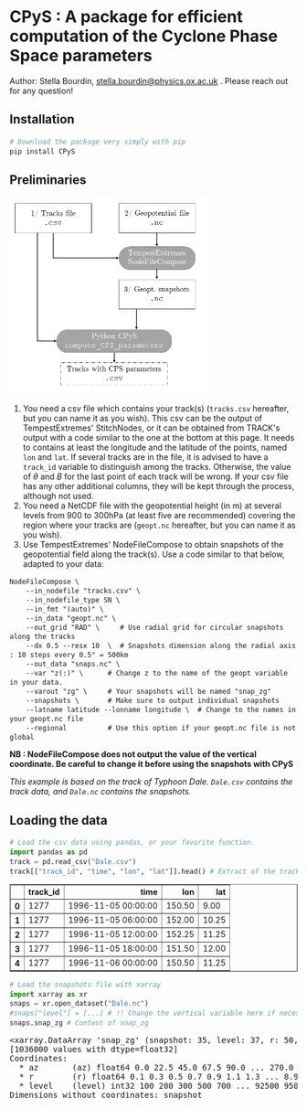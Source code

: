 # CPyS : A package for efficient computation of the Cyclone Phase Space parameters
Author: Stella Bourdin, stella.bourdin@physics.ox.ac.uk . Please reach out for any question!

## Installation
```python
# Download the package very simply with pip
pip install CPyS
```

## Preliminaries

<div>
<img src="CPyS.png" width="350"/>
</div>


1. You need a csv file which contains your track(s) (`tracks.csv` hereafter, but you can name it as you wish). This csv can be the output of TempestExtremes' StitchNodes, or it can be obtained from TRACK's output with a code similar to the one at the bottom at this page. It needs to contains at least the longitude and the latitude of the points, named `lon` and `lat`. If several tracks are in the file, it is advised to have a `track_id` variable to distinguish among the tracks. Otherwise, the value of $\theta$ and $B$ for the last point of each track will be wrong. If your csv file has any other additional columns, they will be kept through the process, although not used.
2. You need a NetCDF file with the geopotential height (in m) at several levels from 900 to 300hPa (at least five are recommended) covering the region where your tracks are (`geopt.nc` hereafter, but you can name it as you wish).
3. Use TempestExtremes' NodeFileCompose to obtain snapshots of the geopotential field along the track(s). Use a code similar to that below, adapted to your data:

```
NodeFileCompose \
    --in_nodefile "tracks.csv" \
    --in_nodefile_type SN \
    --in_fmt "(auto)" \
    --in_data "geopt.nc" \
    --out_grid "RAD" \     # Use radial grid for circular snapshots along the tracks
    --dx 0.5 --resx 10  \  # Snapshots dimension along the radial axis : 10 steps every 0.5° = 500km
    --out_data "snaps.nc" \
    --var "z(:)" \      # Change z to the name of the geopt variable in your data.
    --varout "zg" \     # Your snapshots will be named "snap_zg"
    --snapshots \       # Make sure to output individual snapshots
    --latname latitude --lonname longitude \  # Change to the names in your geopt.nc file
    --regional          # Use this option if your geopt.nc file is not global
```

**NB : NodeFileCompose does not output the value of the vertical coordinate. Be careful to change it before using the snapshots with CPyS**

*This example is based on the track of Typhoon Dale. `Dale.csv` contains the track data, and `Dale.nc` contains the snapshots.*

## Loading the data


```python
# Load the csv data using pandas, or your favorite function.
import pandas as pd
track = pd.read_csv("Dale.csv")
track[["track_id", "time", "lon", "lat"]].head() # Extract of the track file
```




<div>
<style scoped>
    .dataframe tbody tr th:only-of-type {
        vertical-align: middle;
    }

    .dataframe tbody tr th {
        vertical-align: top;
    }

    .dataframe thead th {
        text-align: right;
    }
</style>
<table border="1" class="dataframe">
  <thead>
    <tr style="text-align: right;">
      <th></th>
      <th>track_id</th>
      <th>time</th>
      <th>lon</th>
      <th>lat</th>
    </tr>
  </thead>
  <tbody>
    <tr>
      <th>0</th>
      <td>1277</td>
      <td>1996-11-05 00:00:00</td>
      <td>150.50</td>
      <td>9.00</td>
    </tr>
    <tr>
      <th>1</th>
      <td>1277</td>
      <td>1996-11-05 06:00:00</td>
      <td>152.00</td>
      <td>10.25</td>
    </tr>
    <tr>
      <th>2</th>
      <td>1277</td>
      <td>1996-11-05 12:00:00</td>
      <td>152.25</td>
      <td>11.25</td>
    </tr>
    <tr>
      <th>3</th>
      <td>1277</td>
      <td>1996-11-05 18:00:00</td>
      <td>151.50</td>
      <td>12.00</td>
    </tr>
    <tr>
      <th>4</th>
      <td>1277</td>
      <td>1996-11-06 00:00:00</td>
      <td>150.50</td>
      <td>11.25</td>
    </tr>
  </tbody>
</table>
</div>




```python
# Load the snapshots file with xarray
import xarray as xr
snaps = xr.open_dataset("Dale.nc")
#snaps["level"] = [...] # !! Change the vertical variable here if necessary. It must be in Pa.
snaps.snap_zg # Content of snap_zg
```

<pre class='xr-text-repr-fallback'>&lt;xarray.DataArray &#x27;snap_zg&#x27; (snapshot: 35, level: 37, r: 50, az: 16)&gt;
[1036000 values with dtype=float32]
Coordinates:
  * az       (az) float64 0.0 22.5 45.0 67.5 90.0 ... 270.0 292.5 315.0 337.5
  * r        (r) float64 0.1 0.3 0.5 0.7 0.9 1.1 1.3 ... 8.9 9.1 9.3 9.5 9.7 9.9
  * level    (level) int32 100 200 300 500 700 ... 92500 95000 97500 100000
Dimensions without coordinates: snapshot</pre><div class='xr-wrap' style='display:none'><div class='xr-header'><div class='xr-obj-type'>xarray.DataArray</div><div class='xr-array-name'>'snap_zg'</div><ul class='xr-dim-list'><li><span>snapshot</span>: 35</li><li><span class='xr-has-index'>level</span>: 37</li><li><span class='xr-has-index'>r</span>: 50</li><li><span class='xr-has-index'>az</span>: 16</li></ul></div><ul class='xr-sections'><li class='xr-section-item'><div class='xr-array-wrap'><input id='section-0c803f81-1c57-4ad7-b712-72b289adf433' class='xr-array-in' type='checkbox' checked><label for='section-0c803f81-1c57-4ad7-b712-72b289adf433' title='Show/hide data repr'><svg class='icon xr-icon-database'><use xlink:href='#icon-database'></use></svg></label><div class='xr-array-preview xr-preview'><span>...</span></div><div class='xr-array-data'><pre>[1036000 values with dtype=float32]</pre></div></div></li><li class='xr-section-item'><input id='section-8060792d-1e9b-4508-aa2d-8247fd25fa53' class='xr-section-summary-in' type='checkbox'  checked><label for='section-8060792d-1e9b-4508-aa2d-8247fd25fa53' class='xr-section-summary' >Coordinates: <span>(3)</span></label><div class='xr-section-inline-details'></div><div class='xr-section-details'><ul class='xr-var-list'><li class='xr-var-item'><div class='xr-var-name'><span class='xr-has-index'>az</span></div><div class='xr-var-dims'>(az)</div><div class='xr-var-dtype'>float64</div><div class='xr-var-preview xr-preview'>0.0 22.5 45.0 ... 292.5 315.0 337.5</div><input id='attrs-d7c84815-6a28-453a-8c98-ef0da5db1e0f' class='xr-var-attrs-in' type='checkbox' ><label for='attrs-d7c84815-6a28-453a-8c98-ef0da5db1e0f' title='Show/Hide attributes'><svg class='icon xr-icon-file-text2'><use xlink:href='#icon-file-text2'></use></svg></label><input id='data-ca805b77-9d1b-4ed7-abd4-64d893bc122b' class='xr-var-data-in' type='checkbox'><label for='data-ca805b77-9d1b-4ed7-abd4-64d893bc122b' title='Show/Hide data repr'><svg class='icon xr-icon-database'><use xlink:href='#icon-database'></use></svg></label><div class='xr-var-attrs'><dl class='xr-attrs'><dt><span>name :</span></dt><dd>stereographic azimuth angle</dd><dt><span>units :</span></dt><dd>degrees</dd></dl></div><div class='xr-var-data'><pre>array([  0. ,  22.5,  45. ,  67.5,  90. , 112.5, 135. , 157.5, 180. , 202.5,
       225. , 247.5, 270. , 292.5, 315. , 337.5])</pre></div></li><li class='xr-var-item'><div class='xr-var-name'><span class='xr-has-index'>r</span></div><div class='xr-var-dims'>(r)</div><div class='xr-var-dtype'>float64</div><div class='xr-var-preview xr-preview'>0.1 0.3 0.5 0.7 ... 9.3 9.5 9.7 9.9</div><input id='attrs-9684fce0-bd91-4f4f-a30d-02a18b6d8701' class='xr-var-attrs-in' type='checkbox' ><label for='attrs-9684fce0-bd91-4f4f-a30d-02a18b6d8701' title='Show/Hide attributes'><svg class='icon xr-icon-file-text2'><use xlink:href='#icon-file-text2'></use></svg></label><input id='data-e0003eb6-3163-4f88-992f-bb87823a49a3' class='xr-var-data-in' type='checkbox'><label for='data-e0003eb6-3163-4f88-992f-bb87823a49a3' title='Show/Hide data repr'><svg class='icon xr-icon-database'><use xlink:href='#icon-database'></use></svg></label><div class='xr-var-attrs'><dl class='xr-attrs'><dt><span>name :</span></dt><dd>stereographic great circle distance</dd><dt><span>units :</span></dt><dd>degrees</dd></dl></div><div class='xr-var-data'><pre>array([0.1, 0.3, 0.5, 0.7, 0.9, 1.1, 1.3, 1.5, 1.7, 1.9, 2.1, 2.3, 2.5, 2.7,
       2.9, 3.1, 3.3, 3.5, 3.7, 3.9, 4.1, 4.3, 4.5, 4.7, 4.9, 5.1, 5.3, 5.5,
       5.7, 5.9, 6.1, 6.3, 6.5, 6.7, 6.9, 7.1, 7.3, 7.5, 7.7, 7.9, 8.1, 8.3,
       8.5, 8.7, 8.9, 9.1, 9.3, 9.5, 9.7, 9.9])</pre></div></li><li class='xr-var-item'><div class='xr-var-name'><span class='xr-has-index'>level</span></div><div class='xr-var-dims'>(level)</div><div class='xr-var-dtype'>int32</div><div class='xr-var-preview xr-preview'>100 200 300 ... 95000 97500 100000</div><input id='attrs-4ef50e5b-114c-4708-a5f4-caddbd1220dd' class='xr-var-attrs-in' type='checkbox' disabled><label for='attrs-4ef50e5b-114c-4708-a5f4-caddbd1220dd' title='Show/Hide attributes'><svg class='icon xr-icon-file-text2'><use xlink:href='#icon-file-text2'></use></svg></label><input id='data-936eea9f-1839-4740-bf19-1a5dfc5f8383' class='xr-var-data-in' type='checkbox'><label for='data-936eea9f-1839-4740-bf19-1a5dfc5f8383' title='Show/Hide data repr'><svg class='icon xr-icon-database'><use xlink:href='#icon-database'></use></svg></label><div class='xr-var-attrs'><dl class='xr-attrs'></dl></div><div class='xr-var-data'><pre>array([   100,    200,    300,    500,    700,   1000,   2000,   3000,   5000,
         7000,  10000,  12500,  15000,  17500,  20000,  22500,  25000,  30000,
        35000,  40000,  45000,  50000,  55000,  60000,  65000,  70000,  75000,
        77500,  80000,  82500,  85000,  87500,  90000,  92500,  95000,  97500,
       100000], dtype=int32)</pre></div></li></ul></div></li><li class='xr-section-item'><input id='section-ea0ce0e2-e584-4f2b-91b1-4b9417deb4f8' class='xr-section-summary-in' type='checkbox'  ><label for='section-ea0ce0e2-e584-4f2b-91b1-4b9417deb4f8' class='xr-section-summary' >Indexes: <span>(3)</span></label><div class='xr-section-inline-details'></div><div class='xr-section-details'><ul class='xr-var-list'><li class='xr-var-item'><div class='xr-index-name'><div>az</div></div><div class='xr-index-preview'>PandasIndex</div><div></div><input id='index-ba1a294c-70d8-4220-8547-606eb18e8912' class='xr-index-data-in' type='checkbox'/><label for='index-ba1a294c-70d8-4220-8547-606eb18e8912' title='Show/Hide index repr'><svg class='icon xr-icon-database'><use xlink:href='#icon-database'></use></svg></label><div class='xr-index-data'><pre>PandasIndex(Float64Index([  0.0,  22.5,  45.0,  67.5,  90.0, 112.5, 135.0, 157.5, 180.0,
              202.5, 225.0, 247.5, 270.0, 292.5, 315.0, 337.5],
             dtype=&#x27;float64&#x27;, name=&#x27;az&#x27;))</pre></div></li><li class='xr-var-item'><div class='xr-index-name'><div>r</div></div><div class='xr-index-preview'>PandasIndex</div><div></div><input id='index-602ed039-010a-452f-8f08-13fe69262476' class='xr-index-data-in' type='checkbox'/><label for='index-602ed039-010a-452f-8f08-13fe69262476' title='Show/Hide index repr'><svg class='icon xr-icon-database'><use xlink:href='#icon-database'></use></svg></label><div class='xr-index-data'><pre>PandasIndex(Float64Index([                0.1, 0.30000000000000004,                 0.5,
               0.7000000000000001,                 0.9,                 1.1,
                              1.3,                 1.5,  1.7000000000000002,
               1.9000000000000001,                 2.1,  2.3000000000000003,
                              2.5,                 2.7,  2.9000000000000004,
                              3.1,  3.3000000000000003,                 3.5,
                              3.7,  3.9000000000000004,  4.1000000000000005,
                              4.3,                 4.5,                 4.7,
                              4.9,  5.1000000000000005,   5.300000000000001,
                              5.5,                 5.7,                 5.9,
               6.1000000000000005,   6.300000000000001,                 6.5,
                              6.7,                 6.9,  7.1000000000000005,
                7.300000000000001,                 7.5,                 7.7,
                              7.9,                 8.1,                 8.3,
                              8.5,   8.700000000000001,                 8.9,
                              9.1,                 9.3,                 9.5,
                9.700000000000001,                 9.9],
             dtype=&#x27;float64&#x27;, name=&#x27;r&#x27;))</pre></div></li><li class='xr-var-item'><div class='xr-index-name'><div>level</div></div><div class='xr-index-preview'>PandasIndex</div><div></div><input id='index-acbe0d5e-fc74-407d-8218-03a3428e7d6e' class='xr-index-data-in' type='checkbox'/><label for='index-acbe0d5e-fc74-407d-8218-03a3428e7d6e' title='Show/Hide index repr'><svg class='icon xr-icon-database'><use xlink:href='#icon-database'></use></svg></label><div class='xr-index-data'><pre>PandasIndex(Int64Index([   100,    200,    300,    500,    700,   1000,   2000,   3000,
              5000,   7000,  10000,  12500,  15000,  17500,  20000,  22500,
             25000,  30000,  35000,  40000,  45000,  50000,  55000,  60000,
             65000,  70000,  75000,  77500,  80000,  82500,  85000,  87500,
             90000,  92500,  95000,  97500, 100000],
           dtype=&#x27;int64&#x27;, name=&#x27;level&#x27;))</pre></div></li></ul></div></li><li class='xr-section-item'><input id='section-330a79af-3ace-49e1-b2c3-8e278d6cf6ed' class='xr-section-summary-in' type='checkbox' disabled ><label for='section-330a79af-3ace-49e1-b2c3-8e278d6cf6ed' class='xr-section-summary'  title='Expand/collapse section'>Attributes: <span>(0)</span></label><div class='xr-section-inline-details'></div><div class='xr-section-details'><dl class='xr-attrs'></dl></div></li></ul></div></div>



## Computation of the CPS parameters


```python
from CPyS import compute_CPS_parameters
```


```python
track_w_CPS_params = compute_CPS_parameters(track, snaps)
track_w_CPS_params[["track_id", "time", "lon", "lat", "theta", "B", "VTL", "VTU"]].head() # Results!
```

    Computing B...
    Level 90000 is taken for 900hPa
    Level 60000 is taken for 600hPa
    
    Computing VTL & VTU...





<div>
<style scoped>
    .dataframe tbody tr th:only-of-type {
        vertical-align: middle;
    }

    .dataframe tbody tr th {
        vertical-align: top;
    }

    .dataframe thead th {
        text-align: right;
    }
</style>
<table border="1" class="dataframe">
  <thead>
    <tr style="text-align: right;">
      <th></th>
      <th>track_id</th>
      <th>time</th>
      <th>lon</th>
      <th>lat</th>
      <th>theta</th>
      <th>B</th>
      <th>VTL</th>
      <th>VTU</th>
    </tr>
  </thead>
  <tbody>
    <tr>
      <th>0</th>
      <td>1277</td>
      <td>1996-11-05 00:00:00</td>
      <td>150.50</td>
      <td>9.00</td>
      <td>39.805571</td>
      <td>-2.858689</td>
      <td>48.728841</td>
      <td>36.933898</td>
    </tr>
    <tr>
      <th>1</th>
      <td>1277</td>
      <td>1996-11-05 06:00:00</td>
      <td>152.00</td>
      <td>10.25</td>
      <td>75.963757</td>
      <td>-6.972262</td>
      <td>74.375981</td>
      <td>47.726629</td>
    </tr>
    <tr>
      <th>2</th>
      <td>1277</td>
      <td>1996-11-05 12:00:00</td>
      <td>152.25</td>
      <td>11.25</td>
      <td>135.000000</td>
      <td>-10.449450</td>
      <td>81.880806</td>
      <td>54.397699</td>
    </tr>
    <tr>
      <th>3</th>
      <td>1277</td>
      <td>1996-11-05 18:00:00</td>
      <td>151.50</td>
      <td>12.00</td>
      <td>216.869898</td>
      <td>-0.754497</td>
      <td>120.169291</td>
      <td>116.594427</td>
    </tr>
    <tr>
      <th>4</th>
      <td>1277</td>
      <td>1996-11-06 00:00:00</td>
      <td>150.50</td>
      <td>11.25</td>
      <td>270.000000</td>
      <td>11.002904</td>
      <td>119.258912</td>
      <td>107.699136</td>
    </tr>
  </tbody>
</table>
</div>



## Plot of the phase space diagram
I have included a simple function to plot the two traditionnal phase space diagrams.


```python
from CPyS import plot_CPS
```


```python
plot_CPS(track_w_CPS_params, title = "Dale")
```


    
![png](demo/output_10_0.png)
    


## Appendix


```python
# Code for reading TRACK files as pd dataframe, which you can then store as csv with tracks.to_csv("file.csv")
def read_TRACKfiles(
    file="tests/TRACK/19501951.dat",
    origin="HRMIP",
    season="19501951",
):
    """
    Parameters
    ----------
    file (str): Path to the TRACK output file
    origin (str): 'ERA5' or 'HRMIP'
    season (str): If None, is read from the data

    Returns
    -------
    pd.DataFrame
        Columns as described in the module header
    """

    # Define parameters according to the file origin
    if origin == "ERA5":
        data_vars = _TRACK_data_vars
        time_format = "calendar"
    else:
        data_vars = _HRMIP_TRACK_data_vars
        time_format = "time_step"

    # Read the TRACK output file
    f = open(file)
    tracks = pd.DataFrame()
    line0 = f.readline()
    line1 = f.readline()
    line2 = f.readline()
    nb_tracks = int(line2.split()[1])
    c = 0
    track_id = 0
    time_step = []
    lon = []
    lat = []
    data = [[]]
    for line in f:
        if line.startswith("TRACK_ID"):
            data = pd.DataFrame(
                np.array(data), columns=data_vars[: np.shape(np.array(data))[1]]
            )
            tracks = pd.concat([
                tracks,
                pd.DataFrame(
                    {
                        "track_id": [track_id] * len(time_step),
                        "time_step": time_step,
                        "lon": lon,
                        "lat": lat,
                    }
                ).join(data)]
            )
            c += 1
            if season == None:
                season = line.split()[-1][:-6]
            track_id = str(season) + "-" + str(c)
            time_step = []
            lon = []
            lat = []
            data = []

        elif line.startswith("POINT_NUM"):
            pass
        else:
            time_step.append(line.split()[0])
            lon.append(float(line.split()[1]))
            lat.append(float(line.split()[2]))
            rest = line.split()[3:]
            mask = np.array(rest) == "&"
            data.append(np.array(rest)[~mask])
    f.close()

    # Format the data
    SH = tracks.lat.mean() < 0
    if SH:
        tracks["track_id"] = "S" + tracks.track_id
        start = np.datetime64(str(int(season) - 1) + "-07-01 00:00:00")
    else:
        tracks["track_id"] = "N" + tracks.track_id
        start = np.datetime64(season + "-01-01 00:00:00")
    if time_format == "calendar":
        tracks["year"] = season
        tracks["month"] = tracks.time_step.str[-6:-4]
        tracks["day"] = tracks.time_step.str[-4:-2]
        tracks["hour"] = tracks.time_step.str[-2:]
        tracks["time"] = get_time(tracks.year, tracks.month, tracks.day, tracks.hour)
        tracks["delta"] = tracks["time"] - np.datetime64(season[-4:] + "-01-01 00")
        tracks["time"] = tracks["delta"] + start
    elif time_format == "time_step":
        tracks["time"] = [
            start + np.timedelta64(ts * 6, "h") for ts in tracks.time_step.astype(int)
        ]
    else:
        print("Please enter a valid time_format")
    time = pd.DatetimeIndex(tracks.time)
    tracks["year"] = time.year
    tracks["month"] = time.month
    tracks["day"] = time.day
    tracks["hour"] = time.hour
    tracks["hemisphere"] = "S" if SH else "N"
    tracks = add_season(tracks)
    tracks["basin"] = get_basin(tracks.lon, tracks.lat)
    if "vor850" in tracks.columns:
        tracks["vor850"] = tracks.vor850.astype(float)
    if "vor_tracked" in tracks.columns:
        tracks["vor_tracked"] = tracks.vor_tracked.astype(float)
    if "slp" not in tracks.columns:
        tracks["slp"] = np.nan
        tracks["sshs"] = np.nan
    else:
        tracks["slp"] = tracks.slp.astype(float)
        tracks["sshs"] = sshs_from_pres(tracks.slp)
    if "wind10" not in tracks.columns:
        tracks["wind10"] = np.nan
    else:
        tracks["wind10"] = tracks.wind10.astype(float)
    tracks["ACE"] = tracks.wind10 ** 2 * 1e-4
    if "wind925" not in tracks.columns:
        tracks["wind925"] = np.nan
    else:
        tracks["wind925"] = tracks.wind925.astype(float)
    return tracks

# Note that you need to define a list of columns that corresponds to your data, such as:
_HRMIP_TRACK_data_vars = [
    "vor_tracked",
    "lon2",
    "lat2",
    "vor850",
    "lon3",
    "lat3",
    "vor700",
    "lon4",
    "lat4",
    "vor600",
    "lon5",
    "lat5",
    "vor500",
    "lon6",
    "lat6",
    "vor250",
    "lon7",
    "lat7",
    "wind10",
]
_TRACK_data_vars = [
    "vor_tracked",
    "lon1",
    "lat1",
    "vor850",
    "lon2",
    "lat2",
    "vor700",
    "lon3",
    "lat3",
    "vor600",
    "lon4",
    "lat4",
    "vor500",
    "lon5",
    "lat5",
    "vor400",
    "lon6",
    "lat6",
    "vor300",
    "lon7",
    "lat7",
    "vor200",
    "lon8",
    "lat8",
    "slp",
    "lon9",
    "lat9",
    "wind925",
    "lon10",
    "lat10",
    "wind10",
]
```
